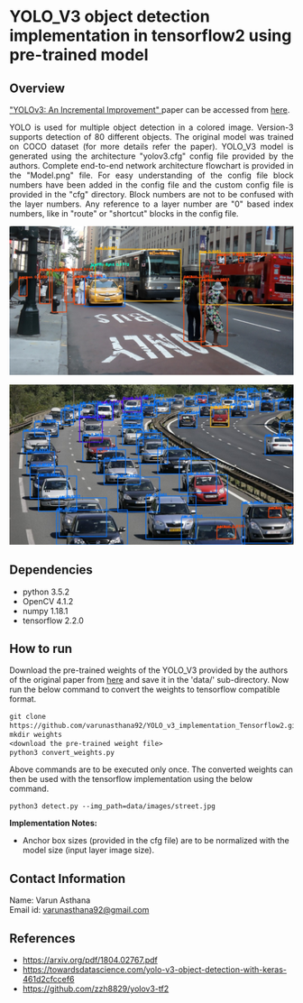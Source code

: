 # YOLO_V3 object detection implementation in tensorflow2 using pre-trained model

## Overview
["YOLOv3: An Incremental Improvement" ](https://arxiv.org/pdf/1804.02767.pdf) paper can be accessed from [here](https://arxiv.org/pdf/1804.02767.pdf). 

<div style='text-align: justify'>
YOLO is used for multiple object detection in a colored image. Version-3 supports detection of 80 different objects. The original model was trained on COCO dataset (for more details refer the paper). YOLO_V3 model is generated using the architecture "yolov3.cfg" config file provided by the authors. Complete end-to-end network architecture flowchart is provided in the "Model.png" file. For easy understanding of the config file block numbers have been added in the config file and the custom config file is provided in the "cfg" directory. Block numbers are not to be confused with the layer numbers. Any reference to a layer number are "0" based index numbers, like in "route" or "shortcut" blocks in the config file.
</div>

<p align="center">
<img src="https://github.com/varunasthana92/YOLO_v3_implementation_Tensorflow2/blob/master/Result/street.jpg">
</p>

<p align="center">
<img src="https://github.com/varunasthana92/YOLO_v3_implementation_Tensorflow2/blob/master/Result/freeway.jpg">
</p>

## Dependencies
* python 3.5.2
* OpenCV 4.1.2
* numpy 1.18.1
* tensorflow 2.2.0

## How to run

Download the pre-trained weights of the YOLO_V3 provided by the authors of the original paper from [here](https://pjreddie.com/media/files/yolov3.weights) and save it in the 'data/' sub-directory. Now run the below command to convert the weights to tensorflow compatible format.

```
git clone https://github.com/varunasthana92/YOLO_v3_implementation_Tensorflow2.git
mkdir weights
<download the pre-trained weight file>
python3 convert_weights.py
```

Above commands are to be executed only once. The converted weights can then be used with the tensorflow implementation using the below command.
```
python3 detect.py --img_path=data/images/street.jpg
```

__Implementation Notes:__
* Anchor box sizes (provided in the cfg file) are to be normalized with the model size (input layer image size). 

## Contact Information
Name: Varun Asthana  
Email id: varunasthana92@gmail.com

## References
* https://arxiv.org/pdf/1804.02767.pdf
* https://towardsdatascience.com/yolo-v3-object-detection-with-keras-461d2cfccef6
* https://github.com/zzh8829/yolov3-tf2
